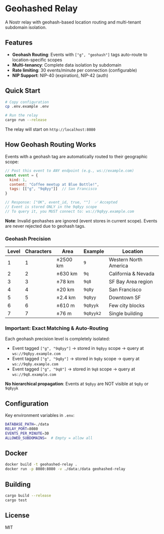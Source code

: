 # Geohashed Relay

A Nostr relay with geohash-based location routing and multi-tenant subdomain isolation.

## Features

- **Geohash Routing**: Events with `["g", "geohash"]` tags auto-route to location-specific scopes
- **Multi-tenancy**: Complete data isolation by subdomain
- **Rate limiting**: 30 events/minute per connection (configurable)
- **NIP Support**: NIP-40 (expiration), NIP-42 (auth)

## Quick Start

```bash
# Copy configuration
cp .env.example .env

# Run the relay
cargo run --release
```

The relay will start on `http://localhost:8080`

## How Geohash Routing Works

Events with a geohash tag are automatically routed to their geographic scope:

```javascript
// Post this event to ANY endpoint (e.g., ws://example.com)
const event = {
  kind: 1,
  content: "Coffee meetup at Blue Bottle!",
  tags: [["g", "9q8yy"]]  // San Francisco
}

// Response: ["OK", event_id, true, ""]  ✅ Accepted
// Event is stored ONLY in the 9q8yy scope
// To query it, you MUST connect to: ws://9q8yy.example.com
```

**Note**: Invalid geohashes are ignored (event stores in current scope). Events are never rejected due to geohash tags.

### Geohash Precision

| Level | Characters | Area | Example | Location |
|-------|------------|------|---------|----------|
| 1 | 1 | ±2500 km | `9` | Western North America |
| 2 | 2 | ±630 km | `9q` | California & Nevada |
| 3 | 3 | ±78 km | `9q8` | SF Bay Area region |
| 4 | 4 | ±20 km | `9q8y` | San Francisco |
| 5 | 5 | ±2.4 km | `9q8yy` | Downtown SF |
| 6 | 6 | ±610 m | `9q8yyk` | Few city blocks |
| 7 | 7 | ±76 m | `9q8yyk2` | Single building |

### Important: Exact Matching & Auto-Routing

Each geohash precision level is completely isolated:

- Event tagged `["g", "9q8yy"]` → stored in `9q8yy` scope → query at `ws://9q8yy.example.com`
- Event tagged `["g", "9q8y"]` → stored in `9q8y` scope → query at `ws://9q8y.example.com`
- Event tagged `["g", "9q8"]` → stored in `9q8` scope → query at `ws://9q8.example.com`

**No hierarchical propagation**: Events at `9q8yy` are NOT visible at `9q8y` or `9q8yyk`

## Configuration

Key environment variables in `.env`:

```bash
DATABASE_PATH=./data
RELAY_PORT=8080
EVENTS_PER_MINUTE=30
ALLOWED_SUBDOMAINS=  # Empty = allow all
```

## Docker

```bash
docker build -t geohashed-relay .
docker run -p 8080:8080 -v ./data:/data geohashed-relay
```

## Building

```bash
cargo build --release
cargo test
```

## License

MIT